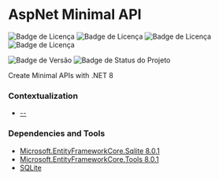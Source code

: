 # AspNet Minimal API

![Badge de Licença](https://img.shields.io/badge/.NET-8.0.0-blue.svg?style=flat-square&logo=dotnet)
![Badge de Licença](https://img.shields.io/badge/Entity_Framework_SQLite-8.0.1-orange.svg?style=flat-square&logo=entityframework)
![Badge de Licença](https://img.shields.io/badge/Entity_Framework_Tools-8.0.1-orange.svg?style=flat-square&logo=entityframework)
![Badge de Licença](https://img.shields.io/badge/git-2.42.0-lightgrey.svg?style=flat-square&logo=git)

![Badge de Versão](https://img.shields.io/badge/app-v_1.0.0-green.svg?style=flat-square&logo=app)
![Badge de Status do Projeto](https://img.shields.io/badge/status-training-blue.svg?style=flat-square)

Create Minimal APIs with .NET 8

### Contextualization

- [--]()

### Dependencies and Tools

- [Microsoft.EntityFrameworkCore.Sqlite 8.0.1](https://www.nuget.org/packages/Microsoft.EntityFrameworkCore.Sqlite)
- [Microsoft.EntityFrameworkCore.Tools 8.0.1](https://www.nuget.org/packages/Microsoft.EntityFrameworkCore.Tools)
- [SQLite](https://www.sqlite.org/download.html)


